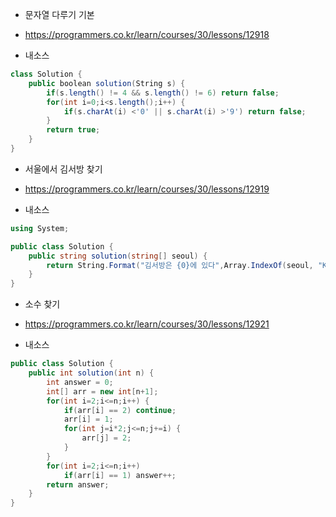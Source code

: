 

* 문자열 다루기 기본
+ https://programmers.co.kr/learn/courses/30/lessons/12918

+ 내소스
```c#
class Solution {
    public boolean solution(String s) {
        if(s.length() != 4 && s.length() != 6) return false;
        for(int i=0;i<s.length();i++) {
            if(s.charAt(i) <'0' || s.charAt(i) >'9') return false;
        }
        return true;
    }
}
```



* 서울에서 김서방 찾기
+ https://programmers.co.kr/learn/courses/30/lessons/12919

+ 내소스
```c#
using System;

public class Solution {
    public string solution(string[] seoul) {
        return String.Format("김서방은 {0}에 있다",Array.IndexOf(seoul, "Kim"));
    }
}
```




* 소수 찾기
+ https://programmers.co.kr/learn/courses/30/lessons/12921

+ 내소스
```c#
public class Solution {
    public int solution(int n) {
        int answer = 0;
        int[] arr = new int[n+1];
        for(int i=2;i<=n;i++) {
            if(arr[i] == 2) continue;
            arr[i] = 1;
            for(int j=i*2;j<=n;j+=i) {
                arr[j] = 2;
            }
        }
        for(int i=2;i<=n;i++) 
            if(arr[i] == 1) answer++;        
        return answer;
    }
}
```
